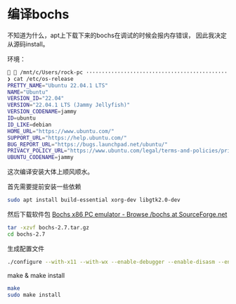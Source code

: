 # 编译bochs

不知道为什么，apt上下载下来的bochs在调试的时候会报内存错误， 因此我决定从源码install。

环境：

```bash
  /mnt/c/Users/rock-pc ················································································  13:13:48 ─╮
❯ cat /etc/os-release                                                                                                ─╯
PRETTY_NAME="Ubuntu 22.04.1 LTS"
NAME="Ubuntu"
VERSION_ID="22.04"
VERSION="22.04.1 LTS (Jammy Jellyfish)"
VERSION_CODENAME=jammy
ID=ubuntu
ID_LIKE=debian
HOME_URL="https://www.ubuntu.com/"
SUPPORT_URL="https://help.ubuntu.com/"
BUG_REPORT_URL="https://bugs.launchpad.net/ubuntu/"
PRIVACY_POLICY_URL="https://www.ubuntu.com/legal/terms-and-policies/privacy-policy"
UBUNTU_CODENAME=jammy
```

这次编译安装大体上顺风顺水。

首先需要提前安装一些依赖

```bash
sudo apt install build-essential xorg-dev libgtk2.0-dev
```

然后下载软件包 [Bochs x86 PC emulator - Browse /bochs at SourceForge.net](https://sourceforge.net/projects/bochs/files/bochs)

```bash
tar -xzvf bochs-2.7.tar.gz
cd bochs-2.7
```

生成配置文件

```bash
./configure --with-x11 --with-wx --enable-debugger --enable-disasm --enable-all-optimizations --enable-readline --enable-long-phy-address --enable-ltdl-install --enable-idle-hack --enable-plugins --enable-a20-pin --enable-x86-64 --enable-smp --enable-cpu-level=6 --enable-large-ramfile --enable-repeat-speedups --enable-fast-function-calls  --enable-handlers-chaining  --enable-trace-linking --enable-configurable-msrs --enable-show-ips  --enable-debugger-gui --enable-iodebug --enable-logging --enable-assert-checks --enable-fpu --enable-vmx=2 --enable-svm --enable-3dnow --enable-alignment-check  --enable-monitor-mwait --enable-avx  --enable-evex --enable-x86-debugger --enable-pci --enable-usb --enable-voodoo
```

make & make install

```bash
make
sudo make install
```

